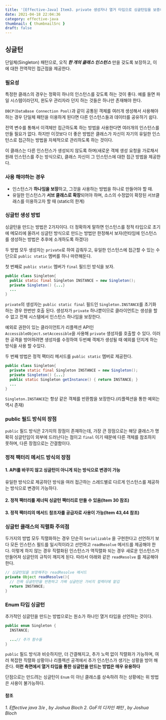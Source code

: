 ```yaml
---
title: '[Effective-Java] Item3. private 생성자나 열거 타입으로 싱글턴임을 보증하라'
date: 2021-04-18 22:04:36
category: effective-java
thumbnail: { thumbnailSrc }
draft: false
---
```


## 싱글턴

단일체(Singleton) 패턴으로, 오직 ***한 개의 클래스 인스턴스*** 만을 갖도록 보장하고, 이에 대한 전역적인 접근점을 제공한다.

### 필요성

특정한 클래스의 경우는 정확히 하나의 인스턴스를 갖도록 하는 것이 좋다. 예를 들면 파일 시스템이라던지, 윈도우 관리자라 던지 하는 것들은 하나만 존재해야 한다.

 `DBCP(DataBase Connection Pool)`과 같이 공통된 객체를 여러개 생성해서 사용해야 하는 경우 단일체 패턴을 이용하게 된다면 다른 인스턴스들과 데이터를 공유하기 쉽다.

전역 변수를 통해서 이객체만 접근하도록 하는 방법을 사용한다면 여러개의 인스턴스를 만들 필요가 없다. 하지만 이것보다 더 좋은 방법은 클래스가 자신이 자기의 유일한 인스턴스로 접근하는 방법을 자체적으로 관리하도록 하는 것이다. 

이 클래스는 다른 인스턴스가 생성되지 않도록 하며(새로운 객체 생성 요청을 가로채서 원래 인스턴스를 주는 방식으로), 클래스 자신이 그 인스턴스에 대한 접근 방법을 제공한다.

### 사용 해야하는 경우

- 인스턴스가 **하나임을 보장**하고, 그것을 사용하는 방법을 하나로 만들어야 할 때.
- 유일한 인스턴스가 **서브 클래스로 확장**되어야 하며, 소스의 수정없이  확장된 서브클래스를 이용하고자 할 때 (static의 한계)


### 싱글턴 생성 방법


싱글턴을 만드는 방법은 2가지이다. 더 정확하게 말하면 인스턴스를 정적 타입으로 초기에 메모리에 올려서 싱글턴 방식으로 만드는 방법만 한정해서 보자(런타임에 인스턴스를 생성하는 방법은 추후에 소개하도록 하겠다)

두 방법 모두 생성자는 `private`로 하여 감춰두고, 유일한 인스턴스에 접근할 수 있는 수단으로 `public static` 멤버를 하나 마련해둔다.

첫 번째로 `public static` 멤버가 `final` 필드인 방식을 보자.

```java
public class Singleton{
  public static final Singleton INSTANCE = new Singleton();
  private Singleton() {...}
  ...
}
```

`private`의 생성자는 `public static final` 필드인 `Singleton.INSTANCE`를 초기화 하는 경우 한번만 호출 된다. 생성자가 `private` 하나뿐이므로 클라이언트는 생성을 할 수 없고 전체 시스템에서 인스턴스 하나임을 보장한다. 

예외로 권한이 있는 클라이언트가 리플렉션 API인 `AccessibleObject.setAccessible`을 사용해 `private` 생성자를 호출할 수 있다. 이러한 공격을 방어하려면 생성자를 수정하여 두번째 객체가 생성될 때 예외를 던지게 하는 방식을 사용 할 수있다.

두 번째 방법은 정적 팩터리 메서드를 `public static` 멤버로 제공한다.

```java
public class Singleton{
  private static final Singleton INSTANCE = new Singleton();
  private Singleton() {...}
  public static Singleton getInstance() { return INSTANCE; }
  ...
}
```

`Singleton.INSTANCE`는 항상 같은 객체를 반환함을 보장한다.(리플렉션을 통한 예외는 역시 존재) 

### public 필드 방식의 장점

`public` 필드 방식은 2가지의 장점이 존재하는데, 가장 큰 장점으로는 해당 클래스가 명확히 싱글턴임이 외부에 드러난다는 점이고 `final` 이기 때문에 다른 객체를 참조하지 못하며, 다른 장점으로는 간결함이다.

### 정적 팩터리 메서드 방식의 장점

#### 1. API를 바꾸지 않고 싱글턴이 아니게 되는 방식으로 변경이 가능

유일한 방식으로 제공하던 방식을 여러 접근하는 스레드별로 다르게 인스턴스를 제공하는 방식으로 변경이 가능하다.

#### 2. 정적 팩터리를 제너릭 싱글턴 팩터리로 만들 수 있음(Item 30 참조)

#### 3. 정적 팩터리의 메서드 참조자를 공급자로 사용이 가능(Item 43,44 참조) 



### 싱글턴 클래스의 직렬화 주의점

두가지의 방법 모두 직렬화하는 경우 단순히 `Serializable` 을 구현한다고 선언하기 보다 모든 인스턴스 필드를 일시적이라고 선언하고 `readResolve` 메서드를 제공해야 한다. 이렇게 하지 않는 경우 직렬화된 인스턴스가 역직렬화 되는 경우 새로운 인스턴스가 만들어져 싱글턴의 규칙이 깨지게 된다. 따라서 아래와 같은 `readResolve` 를 제공해야한다.

```java
// 싱글턴임을 보장해주는 readResolve 메서드
private Object readResolve(){
  // 진짜 싱글턴만을 반환하고 가짜 싱글턴은 가비지 컬렉터에 맡김
  return INSTANCE;
}
```

### Enum 타입 싱글턴

추가적인 싱글턴을 만드는 방법으로는 원소가 하나인 열거 타입을 선언하는 것이다.

```java
public enum Singleton {
  INSTANCE;
  
  ...// 추가 함수들
}
```

`public` 필드 방식과 비슷하지만, 더 간결해지고, 추가 노력 없이 직렬화가 가능하며, 여러 복잡한 직렬화 상황이나 리플렉션 공격에서 추가 인스턴스가 생기는 상황을 방어 해준다. **이런 측면에서 열거 타입을 통한 싱글턴을 만드는 방법은 매우 유용하다**

단점으로는 만드려는 싱글턴이 `Enum` 이 아닌 클래스를 상속하려 하는 상황에는 위 방법은 사용이 불가능하다.

#### 참조
*1. Effective java 3/e , by Joshua Bloch*
*2. GoF의 디자인 패턴 , by Joshua Bloch*